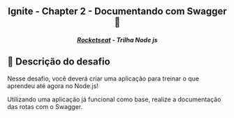 <h2 align="center">Ignite - Chapter 2 - Documentando com Swagger 🚀</h2>
<h5 align="center"><a href="https://rocketseat.com.br/" >Rocketseat</a> - Trilha Node js</h5>

## :memo: Descrição do desafio

Nesse desafio, você deverá criar uma aplicação para treinar o que aprendeu até agora no Node.js!

Utilizando uma aplicação já funcional como base, realize a documentação das rotas com o Swagger.